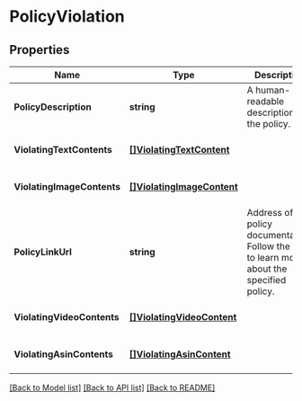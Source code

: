 # PolicyViolation

## Properties
Name | Type | Description | Notes
------------ | ------------- | ------------- | -------------
**PolicyDescription** | **string** | A human-readable description of the policy. | [optional] [default to null]
**ViolatingTextContents** | [**[]ViolatingTextContent**](ViolatingTextContent.md) |  | [optional] [default to null]
**ViolatingImageContents** | [**[]ViolatingImageContent**](ViolatingImageContent.md) |  | [optional] [default to null]
**PolicyLinkUrl** | **string** | Address of the policy documentation. Follow the link to learn more about the specified policy. | [optional] [default to null]
**ViolatingVideoContents** | [**[]ViolatingVideoContent**](ViolatingVideoContent.md) |  | [optional] [default to null]
**ViolatingAsinContents** | [**[]ViolatingAsinContent**](ViolatingAsinContent.md) |  | [optional] [default to null]

[[Back to Model list]](../README.md#documentation-for-models) [[Back to API list]](../README.md#documentation-for-api-endpoints) [[Back to README]](../README.md)

